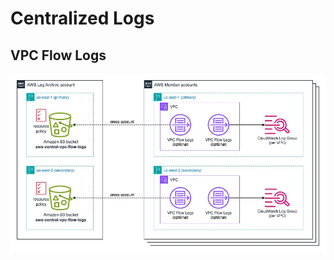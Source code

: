 # Centralized Logs

## VPC Flow Logs

![VPC Flow Logs diagram](../static/aws-centralized-logs-vpc-flow-logs.jpg)